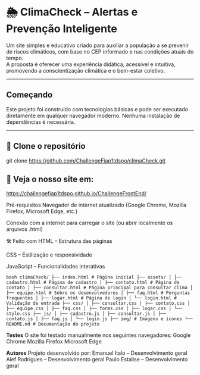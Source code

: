 # 🌦️ ClimaCheck – Alertas e Prevenção Inteligente

Um site simples e educativo criado para auxiliar a população a se prevenir de riscos climáticos, com base no CEP informado e nas condições atuais do tempo.  
A proposta é oferecer uma experiência didática, acessível e intuitiva, promovendo a conscientização climática e o bem-estar coletivo.

---

## Começando

Este projeto foi construído com tecnologias básicas e pode ser executado diretamente em qualquer navegador moderno. Nenhuma instalação de dependências é necessária.

---

## 🔗 Clone o repositório


git clone https://github.com/ChallengeFiap1tdspo/climaCheck.git

## 🔗 Veja o nosso site em:

https://challengefiap1tdspo.github.io/ChallengeFrontEnd/

Pré-requisitos
Navegador de internet atualizado (Google Chrome, Mozilla Firefox, Microsoft Edge, etc.)

Conexão com a internet para carregar o site (ou abrir localmente os arquivos .html)

🛠️ Feito com
HTML – Estrutura das páginas

CSS – Estilização e responsividade

JavaScript – Funcionalidades interativas


 ```bash climaCheck/ ├── index.html # Página inicial ├── assets/ │ ├── cadastro.html # Página de cadastro │ ├── contato.html # Página de contato │ ├── consultar.html # Página principal para consultar clima │ ├── equipe.html # Sobre os desenvolvedores │ ├── faq.html # Perguntas frequentes │ ├── logar.html # Página de login │ └── login.html # Validação de entrada ├── css/ │ ├── consultar.css │ ├── contato.css │ ├── equipe.css │ ├── faq.css │ ├── forms.css │ ├── logar.css │ └── style.css ├── js/ │ ├── cadastro.js │ ├── consultar.js │ ├── contato.js │ ├── faq.js │ └── login.js ├── img/ # Imagens e ícones └── README.md # Documentação do projeto ```


**Testes**
O site foi testado manualmente nos seguintes navegadores:
Google Chrome
Mozilla Firefox
Microsoft Edge


**Autores**
Projeto desenvolvido por:
Emanuel Italo – Desenvolvimento geral
Alef Rodrigues – Desenvolvimento geral
Paulo Estalise – Desenvolvimento geral
